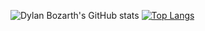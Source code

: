 ![Dylan Bozarth's GitHub stats](https://github-readme-stats.vercel.app/api?username=imstupidpleasehelp&theme=dark&show_icons=true)
[![Top Langs](https://github-readme-stats.vercel.app/api/top-langs/?username=imstupidpleasehelp)](https://github.com/anuraghazra/github-readme-stats)
